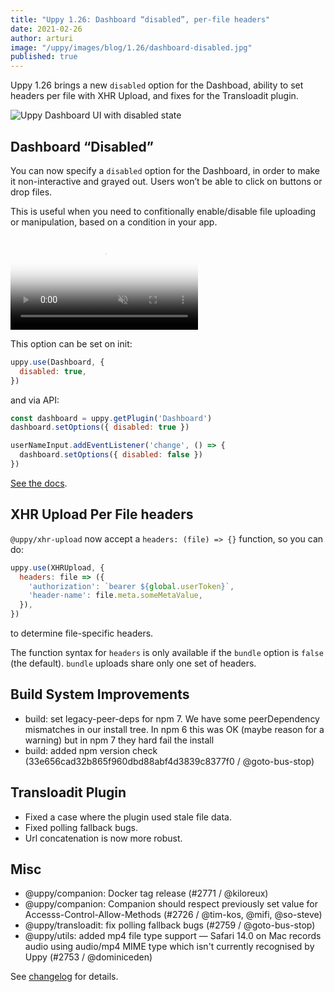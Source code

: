 ```yaml
---
title: "Uppy 1.26: Dashboard “disabled”, per-file headers"
date: 2021-02-26
author: arturi
image: "/uppy/images/blog/1.26/dashboard-disabled.jpg"
published: true
---
```


Uppy 1.26 brings a new `disabled` option for the Dashboad, ability to set headers per file with XHR Upload, and fixes for the Transloadit plugin.

![Uppy Dashboard UI with disabled state](/images/blog/1.26/dashboard-disabled.jpg)

<!--more-->

## Dashboard “Disabled”

You can now specify a `disabled` option for the Dashboard, in order to make it non-interactive and grayed out. Users won’t be able to click on buttons or drop files.

This is useful when you need to confitionally enable/disable file uploading or manipulation, based on a condition in your app.

<video alt="Demo video showing Uppy with Dashboard disabled vs enabled state" poster="/images/blog/1.26/dashboard-disabled.jpg" muted autoplay loop>
  <source src="/images/blog/1.26/dashboard-disabled-vs-enabled.mp4" type="video/mp4">
  Your browser does not support the video tag: /uppy/images/blog/images/blog/1.26/dashboard-disabled-vs-enabled.mp4
</video>

This option can be set on init:

```js
uppy.use(Dashboard, {
  disabled: true,
})
```

and via API:

```js
const dashboard = uppy.getPlugin('Dashboard')
dashboard.setOptions({ disabled: true })

userNameInput.addEventListener('change', () => {
  dashboard.setOptions({ disabled: false })
})
```

[See the docs](/uppy/docs/dashboard/#disabled-false).

## XHR Upload Per File headers

`@uppy/xhr-upload` now accept a `headers: (file) => {}` function, so you can do:

```js
uppy.use(XHRUpload, {
  headers: file => ({
    'authorization': `bearer ${global.userToken}`,
    'header-name': file.meta.someMetaValue,
  }),
})
```

to determine file-specific headers.

The function syntax for `headers` is only available if the `bundle` option is `false` (the default). `bundle` uploads share only one set of headers.

## Build System Improvements

- build: set legacy-peer-deps for npm 7. We have some peerDependency mismatches in our install tree. In npm 6 this was OK (maybe reason for a warning) but in npm 7 they hard fail the install
- build: added npm version check (33e656cad32b865f960dbd88abf4d3839c8377f0 / @goto-bus-stop)

## Transloadit Plugin

- Fixed a case where the plugin used stale file data.
- Fixed polling fallback bugs.
- Url concatenation is now more robust.

## Misc

- @uppy/companion: Docker tag release (#2771 / @kiloreux)
- @uppy/companion: Companion should respect previously set value for Accesss-Control-Allow-Methods (#2726 / @tim-kos, @mifi, @so-steve)
- @uppy/transloadit: fix polling fallback bugs (#2759 / @goto-bus-stop)
- @uppy/utils: added mp4 file type support — Safari 14.0 on Mac records audio using audio/mp4 MIME type which isn't currently recognised by Uppy (#2753 / @dominiceden)

See [changelog](https://github.com/transloadit/uppy/blob/master/CHANGELOG.md#1260) for details.
